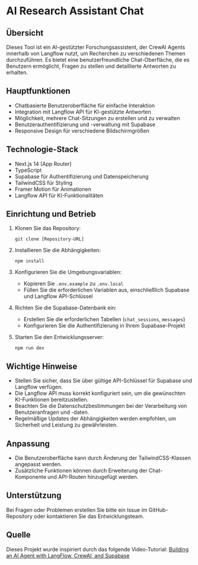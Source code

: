 # AI Research Assistant Chat

## Übersicht

Dieses Tool ist ein AI-gestützter Forschungsassistent, der CrewAI Agents innerhalb von Langflow nutzt, um Recherchen zu verschiedenen Themen durchzuführen. Es bietet eine benutzerfreundliche Chat-Oberfläche, die es Benutzern ermöglicht, Fragen zu stellen und detaillierte Antworten zu erhalten.

## Hauptfunktionen

- Chatbasierte Benutzeroberfläche für einfache Interaktion
- Integration mit Langflow API für KI-gestützte Antworten
- Möglichkeit, mehrere Chat-Sitzungen zu erstellen und zu verwalten
- Benutzerauthentifizierung und -verwaltung mit Supabase
- Responsive Design für verschiedene Bildschirmgrößen

## Technologie-Stack

- Next.js 14 (App Router)
- TypeScript
- Supabase für Authentifizierung und Datenspeicherung
- TailwindCSS für Styling
- Framer Motion für Animationen
- Langflow API für KI-Funktionalitäten

## Einrichtung und Betrieb

1. Klonen Sie das Repository:
   ```
   git clone [Repository-URL]
   ```

2. Installieren Sie die Abhängigkeiten:
   ```
   npm install
   ```

3. Konfigurieren Sie die Umgebungsvariablen:
   - Kopieren Sie `.env.example` zu `.env.local`
   - Füllen Sie die erforderlichen Variablen aus, einschließlich Supabase und Langflow API-Schlüssel

4. Richten Sie die Supabase-Datenbank ein:
   - Erstellen Sie die erforderlichen Tabellen (`chat_sessions`, `messages`)
   - Konfigurieren Sie die Authentifizierung in Ihrem Supabase-Projekt

5. Starten Sie den Entwicklungsserver:
   ```
   npm run dev
   ```

## Wichtige Hinweise

- Stellen Sie sicher, dass Sie über gültige API-Schlüssel für Supabase und Langflow verfügen.
- Die Langflow API muss korrekt konfiguriert sein, um die gewünschten KI-Funktionen bereitzustellen.
- Beachten Sie die Datenschutzbestimmungen bei der Verarbeitung von Benutzeranfragen und -daten.
- Regelmäßige Updates der Abhängigkeiten werden empfohlen, um Sicherheit und Leistung zu gewährleisten.

## Anpassung

- Die Benutzeroberfläche kann durch Änderung der TailwindCSS-Klassen angepasst werden.
- Zusätzliche Funktionen können durch Erweiterung der Chat-Komponente und API-Routen hinzugefügt werden.

## Unterstützung

Bei Fragen oder Problemen erstellen Sie bitte ein Issue im GitHub-Repository oder kontaktieren Sie das Entwicklungsteam.

## Quelle

Dieses Projekt wurde inspiriert durch das folgende Video-Tutorial:
[Building an AI Agent with LangFlow, CrewAI, and Supabase](https://www.youtube.com/watch?v=vScKVTF2kk4)

